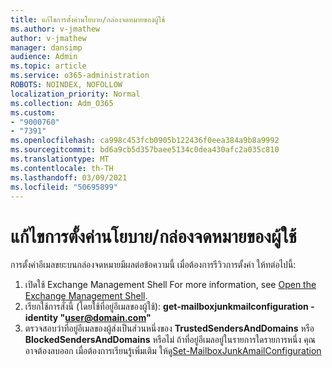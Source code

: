 ```yaml
---
title: แก้ไขการตั้งค่านโยบาย/กล่องจดหมายของผู้ใช้
ms.author: v-jmathew
author: v-jmathew
manager: dansimp
audience: Admin
ms.topic: article
ms.service: o365-administration
ROBOTS: NOINDEX, NOFOLLOW
localization_priority: Normal
ms.collection: Adm_O365
ms.custom:
- "9000760"
- "7391"
ms.openlocfilehash: ca998c453fcb0905b122436f0eea384a9b8a9992
ms.sourcegitcommit: bd6a9cb5d357baee5134c0dea430afc2a035c810
ms.translationtype: MT
ms.contentlocale: th-TH
ms.lasthandoff: 03/09/2021
ms.locfileid: "50695899"
---
```

# <a name="fix-user-policymailbox-settings"></a>แก้ไขการตั้งค่านโยบาย/กล่องจดหมายของผู้ใช้

การตั้งค่าอีเมลขยะบนกล่องจดหมายมีผลต่อข้อความนี้ เมื่อต้องการรีวิวการตั้งค่า ให้ทต่อไปนี้:

1. เปิดใช้ Exchange Management Shell For more information, see [Open the Exchange Management Shell](https://go.microsoft.com/fwlink/?linkid=2101432).
2. เรียกใช้การสั่งนี้ (โดยใช้ที่อยู่อีเมลของผู้ใช้):  **get-mailboxjunkmailconfiguration -identity "user@domain.com"**
3. ตรวจสอบว่าที่อยู่อีเมลของผู้ส่งเป็นส่วนหนึ่งของ **TrustedSendersAndDomains** หรือ **BlockedSendersAndDomains** หรือไม่ ถ้าที่อยู่อีเมลอยู่ในรายการใดรายการหนึ่ง คุณอาจต้องลบออก เมื่อต้องการเรียนรู้เพิ่มเติม ให้ดู[Set-MailboxJunkAmailConfiguration](https://go.microsoft.com/fwlink/?linkid=2101047)
